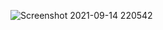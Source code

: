 
![Screenshot 2021-09-14 220542](https://user-images.githubusercontent.com/86884247/136900150-bf0e06ef-2388-4ae3-aa04-33af1b15546f.jpg)
